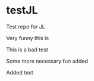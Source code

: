 # testJL
Test repo for JL

Very funny this is

This is a bad test

Some more necessary fun added

Added text
